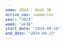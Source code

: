 ```yaml
---
name: 2024 - Week 38
active_nav: summaries
year: "2024"
week: "wk38"
start_date: "2024-09-16"
end_date: "2024-09-22"
---
```

